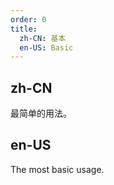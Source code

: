 ```yaml
---
order: 0
title:
  zh-CN: 基本
  en-US: Basic
---
```



## zh-CN

最简单的用法。

## en-US

The most basic usage.
